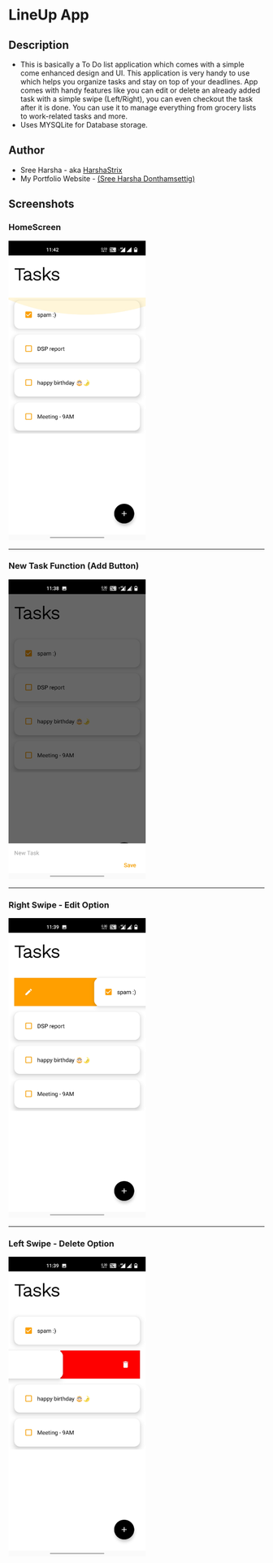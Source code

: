 # LineUp App
## Description
* This is basically a To Do list application which comes with a simple come enhanced design and UI.
  This application is very handy to use which helps you organize tasks and stay on top of your deadlines.
  App comes with handy features like you can edit or delete an already added task with a simple swipe (Left/Right), you can even checkout the task after it is done.
  You can use it to manage everything from grocery lists to work-related tasks and more.
* Uses MYSQLite for Database storage.

## Author
* Sree Harsha - aka [HarshaStrix][website]
* My Portfolio Website - [(Sree Harsha Donthamsettig)][website]

[website]: https://donthamsettisreeharsha.web.app/

## Screenshots
### HomeScreen
<img src="images/1.jpg" width="270" height="590">
<hr />

### New Task Function (Add Button)
<img src="images/2.jpg" width="270" height="590">
<hr />

### Right Swipe - Edit Option
<img src="images/3.jpg" width="270" height="590">
<hr />

### Left Swipe - Delete Option
<img src="images/4.jpg" width="270" height="590">
